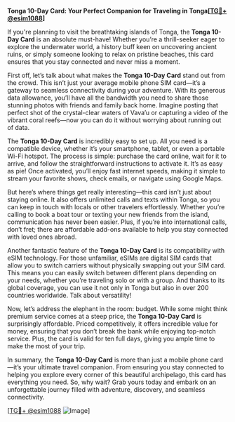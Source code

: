 **Tonga 10-Day Card: Your Perfect Companion for Traveling in Tonga[[TG💪+ @esim1088](https://t.me/s/esim1088)]**

If you're planning to visit the breathtaking islands of Tonga, the **Tonga 10-Day Card** is an absolute must-have! Whether you’re a thrill-seeker eager to explore the underwater world, a history buff keen on uncovering ancient ruins, or simply someone looking to relax on pristine beaches, this card ensures that you stay connected and never miss a moment.

First off, let’s talk about what makes the **Tonga 10-Day Card** stand out from the crowd. This isn’t just your average mobile phone SIM card—it’s a gateway to seamless connectivity during your adventure. With its generous data allowance, you’ll have all the bandwidth you need to share those stunning photos with friends and family back home. Imagine posting that perfect shot of the crystal-clear waters of Vava’u or capturing a video of the vibrant coral reefs—now you can do it without worrying about running out of data.

The **Tonga 10-Day Card** is incredibly easy to set up. All you need is a compatible device, whether it’s your smartphone, tablet, or even a portable Wi-Fi hotspot. The process is simple: purchase the card online, wait for it to arrive, and follow the straightforward instructions to activate it. It’s as easy as pie! Once activated, you’ll enjoy fast internet speeds, making it simple to stream your favorite shows, check emails, or navigate using Google Maps.

But here’s where things get really interesting—this card isn’t just about staying online. It also offers unlimited calls and texts within Tonga, so you can keep in touch with locals or other travelers effortlessly. Whether you’re calling to book a boat tour or texting your new friends from the island, communication has never been easier. Plus, if you’re into international calls, don’t fret; there are affordable add-ons available to help you stay connected with loved ones abroad.

Another fantastic feature of the **Tonga 10-Day Card** is its compatibility with eSIM technology. For those unfamiliar, eSIMs are digital SIM cards that allow you to switch carriers without physically swapping out your SIM card. This means you can easily switch between different plans depending on your needs, whether you’re traveling solo or with a group. And thanks to its global coverage, you can use it not only in Tonga but also in over 200 countries worldwide. Talk about versatility!

Now, let’s address the elephant in the room: budget. While some might think premium service comes at a steep price, the **Tonga 10-Day Card** is surprisingly affordable. Priced competitively, it offers incredible value for money, ensuring that you don’t break the bank while enjoying top-notch service. Plus, the card is valid for ten full days, giving you ample time to make the most of your trip.

In summary, the **Tonga 10-Day Card** is more than just a mobile phone card—it’s your ultimate travel companion. From ensuring you stay connected to helping you explore every corner of this beautiful archipelago, this card has everything you need. So, why wait? Grab yours today and embark on an unforgettable journey filled with adventure, discovery, and seamless connectivity.

[[TG💪+ @esim1088](https://t.me/s/esim1088) ![Image](https://i.postimg.cc/Y0z9fWf4/image.png)]